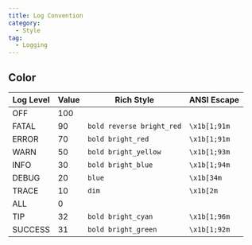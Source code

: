 ```yaml
---
title: Log Convention
category:
  - Style
tag:
  - Logging
---
```


## Color

| Log Level | Value | Rich Style                | ANSI Escape  |
| --------- | ----- | ------------------------- | ------------ |
| OFF       | 100   |                           |              |
| FATAL     | 90    | `bold reverse bright_red` | `\x1b[1;91m` |
| ERROR     | 70    | `bold bright_red`         | `\x1b[1;91m` |
| WARN      | 50    | `bold bright_yellow`      | `\x1b[1;93m` |
| INFO      | 30    | `bold bright_blue`        | `\x1b[1;94m` |
| DEBUG     | 20    | `blue`                    | `\x1b[34m`   |
| TRACE     | 10    | `dim`                     | `\x1b[2m`    |
| ALL       | 0     |                           |              |
| TIP       | 32    | `bold bright_cyan`        | `\x1b[1;96m` |
| SUCCESS   | 31    | `bold bright_green`       | `\x1b[1;92m` |
